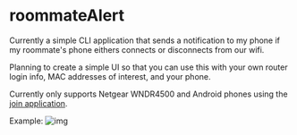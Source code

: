 # roommateAlert
Currently a simple CLI application that sends a notification to my phone if my roommate's phone eithers connects or disconnects from our wifi.

Planning to create a simple UI so that you can use this with your own router login info, MAC addresses of interest, and your phone. 

Currently only supports Netgear WNDR4500 and Android phones using the [join application](https://joaoapps.com/join/).

Example:
![img](https://i.imgur.com/CIOAn99.png)
